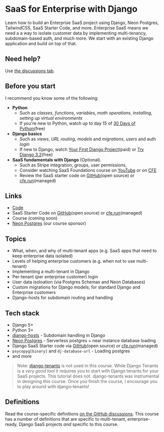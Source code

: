 # SaaS for Enterprise with Django
Learn how to build an Enterprise SaaS project using Django, Neon Postgres, TailwindCSS, SaaS Starter Code, and more. Enterprise SaaS means we need a a way to isolate customer data by implementing multi-tenancy, subdomain-based auth, and much more. We start with an existing Django application and build on top of that.

## Need help?
Use [the discussions tab](https://saasgorillas.com/discussions).

## Before you start

I recommend you know some of the following:
- __Python__
  - Such as _classes_, _functions_, _variables_, _math operations_, _installing_, _setting up virtual environments_
  - If you're new to Python, watch up to day 15 of [30 Days of Python](https://saasgorillas.com/python1)(free)
- __Django basics__
  - Such as _views_, _URL routing_, _models_ and _migrations_, _users_ and auth _login_
  - If new to Django, watch [Your First Django Project](https://saasgorillas.com/django1)(paid) or [Try Django 3.2](https://saasgorillas.com/django2)(free)
- __SaaS fundamentals with Django__ (Optional).
  - Such as Stripe integration, groups, user permissions,
  - Consider watching SaaS Foundations course on [YouTube](https://www.youtube.com/watch?v=WbNNESIxJnY) or on [CFE](https://saasgorillas.com/pre)
  - Review the SaaS starter code on [GitHub](https://github.com/codingforentrepreneurs/SaaS-Foundations)(open source) or [cfe.run](https://get.cfe.run)(managed)

## Links
- [Code](https://saasgorillas.com/code)
- SaaS Starter Code on [GitHub](https://github.com/codingforentrepreneurs/SaaS-Foundations)(open source) or [cfe.run](https://get.cfe.run)(managed)
- Course (coming soon)
- [Neon Postgres](https://saasgorillas.com/db) (our course sponsor)

## Topics

- What, when, and why of multi-tenant apps (e.g. SaaS apps that need to keep enterprise data isolated)
- Levels of helping enterprise customers (e.g. when not to use multi-tenant)
- Implementing a multi-tenant in Django
- Per-tenant (per enterprise customer) login
- User data isoloation (via Postgres Schemas and Neon Databases)
- Custom migrations for Django models; for standard Django and Enterprise customers
- Django-hosts for subdomain routing and handling


## Tech stack

- Django 5+
- Python 3+
- [django-hosts](https://django-hosts.readthedocs.io/en/latest/) - Subdomain handling in Django
- [Neon Postgres](https://kirr.co/ffogxb) - Serverless postgres + near instance database loading
- Django SaaS Starter code via [GitHub](https://github.com/codingforentrepreneurs/SaaS-Foundations)(open source) or [cfe.run](https://get.cfe.run)(managed)
- `psycopyg[binary]` and `dj-database-url` - Loading postgres
- and more

> Note: [django-tenants](https://github.com/django-tenants/django-tenants) is not used in this course. While Django Tenants is a _very good tool_ it requires you to start with Django tenants for your SaaS projects. This tutorial does not. django-tenants was instrumental in designing this course. Once you finish the course, I encourage you to play around with django-tenants!


## Definitions

Read the course-specific definitions [on the GitHub discussions](https://github.com/codingforentrepreneurs/SaaS-for-Enterprise-with-Django/discussions/1). This course has a number of definitions that are specific to multi-tenant, enterprise-ready, Django SaaS projects _and_ specific to this course.


